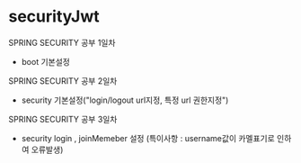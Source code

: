 # securityJwt

SPRING SECURITY 공부 1일차
* boot 기본설정

SPRING SECURITY 공부 2일차

* security 기본설정("login/logout url지정, 특정 url 권한지정")

SPRING SECURITY 공부 3일차

* security login , joinMemeber 설정 (특이사항 : username값이 카멜표기로 인하여 오류발생)
